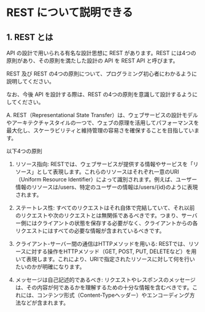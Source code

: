 # REST について説明できる

## 1. REST とは

API の設計で用いられる有名な設計思想に REST があります。REST には4つの原則があり、その原則を満たした設計の API を REST API と呼びます。

REST 及び REST の4つの原則について、プログラミング初心者にわかるように説明してください。

なお、今後 API を設計する際は、REST の4つの原則を意識して設計するようにしてください。

A. REST（Representational State Transfer）は、ウェブサービスの設計モデルやアーキテクチャスタイルの一つで、ウェブの原理を活用してパフォーマンスを最大化し、スケーラビリティと維持管理の容易さを確保することを目指しています。

以下4つの原則

1. リソース指向: RESTでは、ウェブサービスが提供する情報やサービスを「リソース」として表現します。これらのリソースはそれぞれ一意のURI（Uniform Resource Identifier）によって識別されます。例えば、ユーザー情報のリソースは/users、特定のユーザーの情報は/users/{id}のように表現されます。

2. ステートレス性: すべてのリクエストはそれ自体で完結していて、それ以前のリクエストや次のリクエストとは無関係であるべきです。つまり、サーバー側にはクライアントの状態を保存する必要がなく、クライアントからの各リクエストにはすべての必要な情報が含まれているべきです。

3. クライアント-サーバー間の通信はHTTPメソッドを用いる: RESTでは、リソースに対する操作をHTTPメソッド（GET, POST, PUT, DELETEなど）を用いて表現します。これにより、URIで指定されたリソースに対して何を行いたいのかが明確になります。

4. メッセージは自己記述的であるべき: リクエストやレスポンスのメッセージは、その内容が何であるかを理解するための十分な情報を含むべきです。これには、コンテンツ形式（Content-Typeヘッダー）やエンコーディング方法などが含まれます。